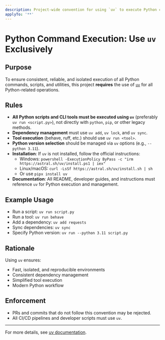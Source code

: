 ```yaml
---
description: Project-wide convention for using `uv` to execute Python commands, scripts, and utilities
applyTo: '**'
---
```


# Python Command Execution: Use `uv` Exclusively

## Purpose

To ensure consistent, reliable, and isolated execution of all Python commands, scripts, and utilities, this project **requires** the use of [`uv`](https://astral.sh/uv/) for all Python-related operations.

## Rules

- **All Python scripts and CLI tools must be executed using `uv`** (preferably `uv run <script.py>`), not directly with `python`, `pip`, or other legacy methods.
- **Dependency management** must use `uv add`, `uv lock`, and `uv sync`.
- **Tool execution** (behave, ruff, etc.) should use `uv run <tool>`.
- **Python version selection** should be managed via `uv` options (e.g., `--python 3.11`).
- **Installation**: If `uv` is not installed, follow the official instructions:
  - Windows: `powershell -ExecutionPolicy ByPass -c "irm https://astral.sh/uv/install.ps1 | iex"`
  - Linux/macOS: `curl -LsSf https://astral.sh/uv/install.sh | sh`
  - Or use `pipx install uv`
- **Documentation**: All README, developer guides, and instructions must reference `uv` for Python execution and management.

## Example Usage

- Run a script: `uv run script.py`
- Run a tool: `uv run behave`
- Add a dependency: `uv add requests`
- Sync dependencies: `uv sync`
- Specify Python version: `uv run --python 3.11 script.py`

## Rationale

Using `uv` ensures:

- Fast, isolated, and reproducible environments
- Consistent dependency management
- Simplified tool execution
- Modern Python workflow

## Enforcement

- PRs and commits that do not follow this convention may be rejected.
- All CI/CD pipelines and developer scripts must use `uv`.

---

For more details, see [uv documentation](https://docs.astral.sh/uv/).
